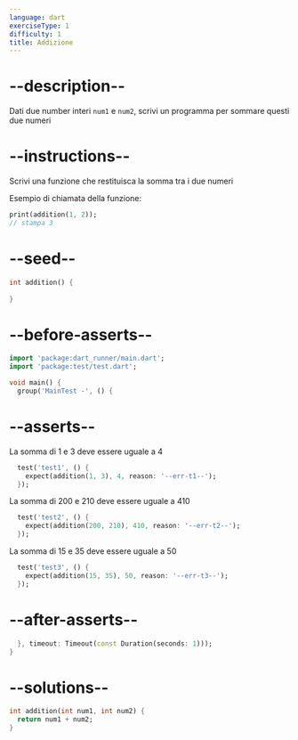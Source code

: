 ```yaml
---
language: dart
exerciseType: 1
difficulty: 1
title: Addizione
---
```


# --description--

Dati due number interi `num1` e `num2`, scrivi un programma per sommare questi due numeri

# --instructions--

Scrivi una funzione che restituisca la somma tra i due numeri

Esempio di chiamata della funzione:
```dart
print(addition(1, 2));
// stampa 3
```

# --seed--

```dart
int addition() {
  
}
```

# --before-asserts--

```dart
import 'package:dart_runner/main.dart';
import 'package:test/test.dart';

void main() {
  group('MainTest -', () {
```

# --asserts--

La somma di 1 e 3 deve essere uguale a 4

```dart
  test('test1', () {
    expect(addition(1, 3), 4, reason: '--err-t1--');
  });
```

La somma di 200 e 210 deve essere uguale a 410

```dart
  test('test2', () {
    expect(addition(200, 210), 410, reason: '--err-t2--');
  });
```

La somma di 15 e 35 deve essere uguale a 50

```dart
  test('test3', () {
    expect(addition(15, 35), 50, reason: '--err-t3--');
  });
```

# --after-asserts--

```dart
  }, timeout: Timeout(const Duration(seconds: 1)));
}
```

# --solutions--

```dart
int addition(int num1, int num2) {
  return num1 + num2;
}
```
